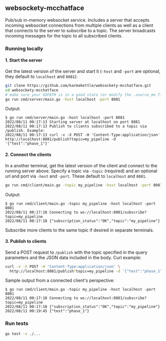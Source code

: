 ## websockety-mcchatface

Pub/sub in-memory websocket service. Includes a server that accepts incoming websocket connections from multiple clients as well as a client that connects to the server to subscribe to a topic. The server broadcasts incoming messages for the topic to all subscribed clients.

### Running locally

#### 1. Start the server

Get the latest version of the server and start it (`-host` and `-port` are optional, they default to `localhost` and `8081`):

```bash
git clone https://github.com/karmakettle/websockety-mcchatface.git
cd websockety-mcchatface
# make sure your GOPATH is in a good state (or modify the .source_me file and run "source .source_me")
go run cmd/server/main.go -host localhost -port 8081
```

Output:
```
$ go run cmd/server/main.go -host localhost -port 8081
2022/08/11 00:17:13 Starting server at localhost on port 8081
2022/08/11 00:17:13 Publish to clients subscribed to a topic via /publish. Example:
2022/08/11 00:17:13 curl -v -X POST -H 'Content-Type:application/json' http://localhost:8081/publish?topic=my_pipeline -d '{"test":"phase_1"}'
```

#### 2. Connect the clients

In a another terminal, get the latest version of the client and connect to the running server above. Specify a topic via `-topic` (required) and an optional url and port via `-host` and `-port`. These default to `localhost` and `8081`.

```bash
go run cmd/client/main.go -topic my_pipeline -host localhost -port 8081
```

Output:
```
$ go run cmd/client/main.go -topic my_pipeline -host localhost -port 8081
2022/08/11 00:17:18 Connecting to ws://localhost:8081/subscribe?topic=my_pipeline
2022/08/11 00:17:18 {"subscription_status":"OK","topic":"my_pipeline"}
```

Subscribe more clients to the same topic if desired in separate terminals.

#### 3. Publish to clients

Send a POST request to `/publish` with the topic specified in the query parameters and the JSON data included in the body. Curl example:

```bash
curl -v -X POST -H 'Content-Type:application/json' \
  http://localhost:8081/publish?topic=my_pipeline -d '{"test":"phase_1"}'
```

Sample output from a connected client's perspective:
```
$ go run cmd/client/main.go -topic my_pipeline -host localhost -port 8081
2022/08/11 00:17:18 Connecting to ws://localhost:8081/subscribe?topic=my_pipeline
2022/08/11 00:17:18 {"subscription_status":"OK","topic":"my_pipeline"}
2022/08/11 00:19:45 {"test":"phase_1"}
```

### Run tests

```bash
go test -v ./...
```
